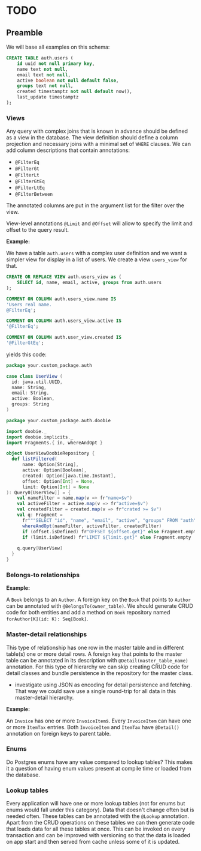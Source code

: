 # TODO

## Preamble

We will base all examples on this schema: 

```sql
CREATE TABLE auth.users (
    id uuid not null primary key,
    name text not null,
    email text not null,
    active boolean not null default false,
    groups text not null,
    created timestamptz not null default now(),
    last_update timestamptz
);
```

### Views

Any query with complex joins that is known in advance should be defined as a view in the database. The view definition 
should define a column projection and necessary joins with a minimal set of `WHERE` clauses. We can add column 
descriptions that contain annotations:

- `@FilterEq`
- `@FilterGt`
- `@FilterLt`
- `@FilterGtEq`
- `@FilterLtEq`
- `@FilterBetween`

The annotated columns are put in the argument list for the filter over the view.

View-level annotations `@Limit` and `@Offset` will allow to specify the limit and offset to the query result.

**Example:**

We have a table `auth.users` with a complex user definition and we want a simpler view for 
display in a list of users. We create a view `users_view` for that. 

```sql
CREATE OR REPLACE VIEW auth.users_view as (
    SELECT id, name, email, active, groups from auth.users
);

COMMENT ON COLUMN auth.users_view.name IS
'Users real name. 
@FilterEq';

COMMENT ON COLUMN auth.users_view.active IS 
'@FilterEq';

COMMENT ON COLUMN auth.user_view.created IS
'@FilterGtEq';
```

yields this code:

```scala
package your.custom_package.auth

case class UserView (
  id: java.util.UUID,
  name: String,
  email: String,
  active: Boolean,
  groups: String
)
```
```scala
package your.custom_package.auth.doobie

import doobie._
import doobie.implicits._
import Fragments.{ in, whereAndOpt }

object UserViewDoobieRepository {
  def listFiltered(
      name: Option[String], 
      active: Option[Boolean], 
      created: Option[java.time.Instant],
      offset: Option[Int] = None,
      limit: Option[Int] = None
): Query0[UserView]] = {
    val nameFilter = name.map(v => fr"name=$v") 
    val activeFilter = active.map(v => fr"active=$v") 
    val createdFilter = created.map(v => fr"crated >= $v")
    val q: Fragment = 
      fr"""SELECT "id", "name", "email", "active", "groups" FROM "auth"."user_view" """ ++
      whereAndOpt(nameFilter, activeFilter, createdFilter)                              ++
      if (offset.isDefined) fr"OFFSET ${offset.get}" else Fragment.empty                ++
      if (limit.isDefined) fr"LIMIT ${limit.get}" else Fragment.empty
  
    q.query[UserView]
  }
}
```


### Belongs-to relationships

**Example:**

A `Book` belongs to an `Author`. A foreign key on the `Book` that points to `Author` can be annotated with 
`@BelongsTo(owner_table)`. We should generate CRUD code for both entities and add a method on `Book` repository
named `forAuthor[K](id: K): Seq[Book]`.

### Master-detail relationships

This type of relationship has one row in the master table and in different table(s) one or more detail rows. A foreign 
key that points to the master table can be annotated in its description with `@Detail(master_table_name)` annotation.
For this type of hierarchy we can skip creating CRUD code for detail classes and bundle persistence
in the repository for the master class.

- investigate using JSON as encoding for detail persistence and fetching. That way we could save use a single round-trip
  for all data in this master-detail hierarchy.

**Example:**

An `Invoice` has one or more `InvoiceItem`s. Every `InvoiceItem` can have one or more `ItemTax` entries. 
Both `InvoiceItem` and `ItemTax` have `@Detail()` annotation on foreign keys to parent table. 

### Enums

Do Postgres enums have any value compared to lookup tables? This makes it a question of having enum values present at
compile time or loaded from the database.

### Lookup tables

Every application will have one or more lookup tables (not for enums but enums would fall under this category). Data 
that doesn't change often but is needed often. These tables can be annotated with the `@Lookup` annotation. Apart from 
the CRUD operations on these tables we can then generate code that loads data for all these tables at once. This can be
invoked on every transaction and can be improved with versioning so that the data is loaded on app start and then served
from cache unless some of it is updated.

